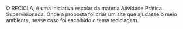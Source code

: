 O RECICLA, é uma iniciativa escolar da materia Atividade Prática Supervisionada.
Onde a proposta foi criar um site que ajudasse o meio ambiente, nesse caso foi escolhido o tema reciclagem.